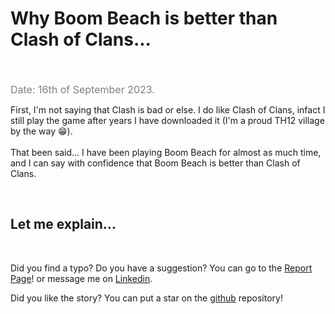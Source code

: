 # Why Boom Beach is better than Clash of Clans... 
<br /><br />
<span class="date">Date: 16th of September 2023.</span><br />

First, I'm not saying that Clash is bad or else. I do like Clash of Clans, infact I still play the game after years I have downloaded it (I'm a proud TH12 village by the way 😁).
<br /><br />
That been said... I have been playing Boom Beach for almost as much time, and I can say with confidence that Boom Beach is better than Clash of Clans.

<br />

## Let me explain...

<br />

Did you find a typo? Do you have a suggestion? You can go to the <a href="https://github.com/Gabri432/angular-personal-website/issues/new" target="_blank" title="Go to the Github repository">Report Page</a>! or message me on <a href="https://www.linkedin.com/in/gabriele-gatti-87b321190/" target="_blank" title="Go to my Linkeding profile">Linkedin</a>.

Did you like the story? You can put a star on the <a href="https://github.com/Gabri432/angular-personal-website/" target="_blank" title="Go to the Github repository">github</a> repository!


<style>
.date {
    color: grey;
    font-size: 16px
}
</style>